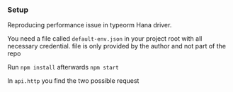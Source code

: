 ### Setup

Reproducing performance issue in typeorm Hana driver.

You need a file called `default-env.json` in your project root with all necessary credential. file is only provided by the author and not part of the repo

Run `npm install` afterwards `npm start`

In `api.http` you find the two possible request

